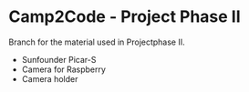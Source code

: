# Camp2Code - Project Phase II

Branch for the material used in Projectphase II.

- Sunfounder Picar-S
- Camera for Raspberry 
- Camera holder